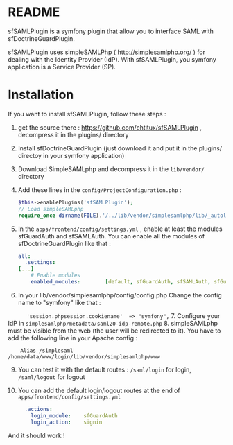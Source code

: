 README
================================
sfSAMLPlugin is a symfony plugin that allow you to interface SAML with sfDoctrineGuardPlugin.

sfSAMLPlugin uses simpleSAMLPhp ( http://simplesamlphp.org/ ) for dealing with the Identity Provider (IdP).
With sfSAMLPlugin, you symfony application is a Service Provider (SP).


Installation
================================

If you want to install sfSAMLPlugin, follow these steps :

1. get the source there : https://github.com/chtitux/sfSAMLPlugin , decompress it in the plugins/ directory
2. Install sfDoctrineGuardPlugin (just download it and put it in the plugins/ directoy in your symfony application)
3. Download SimpleSAMLphp and decompress it in the ```lib/vendor/``` directory
4. Add these lines in the ```config/ProjectConfiguration.php``` : 

    ```php
    $this->enablePlugins('sfSAMLPlugin');
    // Load simpleSAMLphp
    require_once dirname(FILE).'/../lib/vendor/simplesamlphp/lib/_autoload.php';
    ```

5. In the ```apps/frontend/config/settings.yml``` , enable at least the modules sfGuardAuth and sfSAMLAuth. You can enable all the modules of sfDoctrineGuardPlugin like that : 

    ```yaml
    all:
      .settings:
    [...]
        # Enable modules
        enabled_modules:        [default, sfGuardAuth, sfSAMLAuth, sfGuardGroup, sfGuardUser, sfGuardPermission]
    ```

6. In your lib/vendor/simplesamlphp/config/config.php Change the config name to "symfony" like that : 

```       'session.phpsession.cookiename'  => "symfony", ```
7. Configure your IdP in ```simplesamlphp/metadata/saml20-idp-remote.php```
8. simpleSAMLphp must be visible from the web (the user will be redirected to it). You have to add the following line in your Apache config : 

```
    Alias /simplesaml /home/data/www/login/lib/vendor/simplesamlphp/www
```

9. You can test it with the default routes : 
```/saml/login``` for login, ```/saml/logout``` for logout
10. You can add the default login/logout routes at the end of ```apps/frontend/config/settings.yml``` 

    ```yaml
      .actions:
        login_module:    sfGuardAuth
        login_action:    signin
    ```

And it should work !